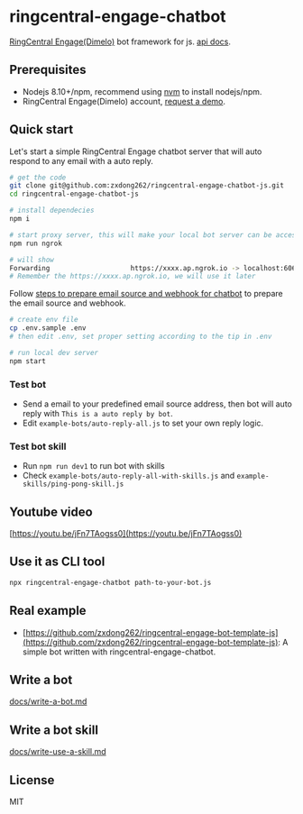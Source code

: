 
# ringcentral-engage-chatbot

[RingCentral Engage(Dimelo)](https://www.dimelo.com/en/dimelo-digital) bot framework for js. [api docs](https://github.com/ringcentral/ringcentral-api-specs/tree/master/specs/dimelo-api).

## Prerequisites

- Nodejs 8.10+/npm, recommend using [nvm](https://github.com/creationix/nvm) to install nodejs/npm.
- RingCentral Engage(Dimelo) account, [request a demo](http://site.dimelo.com/en/demo#schedule-demo).

## Quick start

Let's start a simple RingCentral Engage chatbot server that will auto respond to any email with a auto reply.

```bash
# get the code
git clone git@github.com:zxdong262/ringcentral-engage-chatbot-js.git
cd ringcentral-engage-chatbot-js

# install dependecies
npm i

# start proxy server, this will make your local bot server can be accessed by RingCentral service
npm run ngrok

# will show
Forwarding                    https://xxxx.ap.ngrok.io -> localhost:6066
# Remember the https://xxxx.ap.ngrok.io, we will use it later
```

Follow [steps to prepare email source and webhook for chatbot](docs/prepare-email-source-and-webhook.md) to prepare the email source and webhook.

```bash
# create env file
cp .env.sample .env
# then edit .env, set proper setting according to the tip in .env

# run local dev server
npm start
```

### Test bot

- Send a email to your predefined email source address, then bot will auto reply with `This is a auto reply by bot`.
- Edit `example-bots/auto-reply-all.js` to set your own reply logic.

### Test bot skill

- Run `npm run dev1` to run bot with skills
- Check `example-bots/auto-reply-all-with-skills.js` and `example-skills/ping-pong-skill.js`

## Youtube video

[https://youtu.be/jFn7TAogss0](https://youtu.be/jFn7TAogss0)

## Use it as CLI tool

```bash
npx ringcentral-engage-chatbot path-to-your-bot.js
```

## Real example

- [https://github.com/zxdong262/ringcentral-engage-bot-template-js](https://github.com/zxdong262/ringcentral-engage-bot-template-js): A simple bot written with ringcentral-engage-chatbot.

## Write a bot

[docs/write-a-bot.md](docs/write-a-bot.md)

## Write a bot skill

[docs/write-use-a-skill.md](docs/write-use-a-skill.md)

## License

MIT
